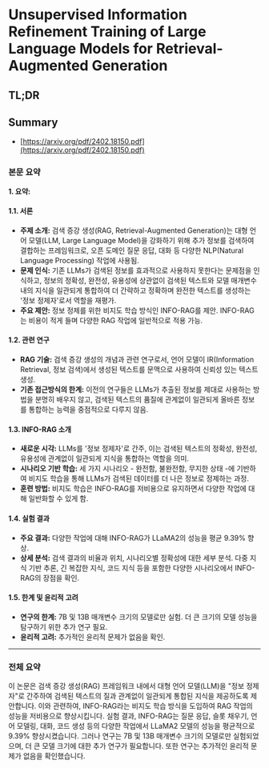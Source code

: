 # Unsupervised Information Refinement Training of Large Language Models for Retrieval-Augmented Generation
## TL;DR
## Summary
- [https://arxiv.org/pdf/2402.18150.pdf](https://arxiv.org/pdf/2402.18150.pdf)

### 본문 요약

**1. 요약:**

#### 1.1. 서론
- **주제 소개:** 검색 증강 생성(RAG, Retrieval-Augmented Generation)는 대형 언어 모델(LLM, Large Language Model)을 강화하기 위해 추가 정보를 검색하여 결합하는 프레임워크로, 오픈 도메인 질문 응답, 대화 등 다양한 NLP(Natural Language Processing) 작업에 사용됨.
- **문제 인식:** 기존 LLMs가 검색된 정보를 효과적으로 사용하지 못한다는 문제점을 인식하고, 정보의 정확성, 완전성, 유용성에 상관없이 검색된 텍스트와 모델 매개변수 내의 지식을 일관되게 통합하여 더 간략하고 정확하며 완전한 텍스트를 생성하는 '정보 정제자'로서 역할을 재평가.
- **주요 제안:** 정보 정제를 위한 비지도 학습 방식인 INFO-RAG를 제안. INFO-RAG는 비용이 적게 들며 다양한 RAG 작업에 일반적으로 적용 가능.

#### 1.2. 관련 연구
- **RAG 기술:** 검색 증강 생성의 개념과 관련 연구로서, 언어 모델이 IR(Information Retrieval, 정보 검색)에서 생성된 텍스트를 문맥으로 사용하여 신뢰성 있는 텍스트 생성.
- **기존 접근방식의 한계:** 이전의 연구들은 LLMs가 추출된 정보를 제대로 사용하는 방법을 분명히 배우지 않고, 검색된 텍스트의 품질에 관계없이 일관되게 올바른 정보를 통합하는 능력을 중점적으로 다루지 않음.

#### 1.3. INFO-RAG 소개
- **새로운 시각:** LLMs를 '정보 정제자'로 간주, 이는 검색된 텍스트의 정확성, 완전성, 유용성에 관계없이 일관되게 지식을 통합하는 역할을 의미.
- **시나리오 기반 학습:** 세 가지 시나리오 - 완전함, 불완전함, 무지한 상태 -에 기반하여 비지도 학습을 통해 LLMs가 검색된 데이터를 더 나은 정보로 정제하는 과정.
- **훈련 방법:** 비지도 학습은 INFO-RAG를 저비용으로 유지하면서 다양한 작업에 대해 일반화할 수 있게 함.

#### 1.4. 실험 결과
- **주요 결과:** 다양한 작업에 대해 INFO-RAG가 LLaMA2의 성능을 평균 9.39% 향상.
- **상세 분석:** 검색 결과의 비율과 위치, 시나리오별 정확성에 대한 세부 분석. 다중 지식 기반 추론, 긴 복잡한 지식, 코드 지식 등을 포함한 다양한 시나리오에서 INFO-RAG의 장점을 확인.

#### 1.5. 한계 및 윤리적 고려
- **연구의 한계:** 7B 및 13B 매개변수 크기의 모델로만 실험. 더 큰 크기의 모델 성능을 탐구하기 위한 추가 연구 필요.
- **윤리적 고려:** 추가적인 윤리적 문제가 없음을 확인.

---

### 전체 요약

이 논문은 검색 증강 생성(RAG) 프레임워크 내에서 대형 언어 모델(LLM)을 "정보 정제자"로 간주하여 검색된 텍스트의 질과 관계없이 일관되게 통합된 지식을 제공하도록 제안합니다. 이와 관련하여, INFO-RAG라는 비지도 학습 방식을 도입하여 RAG 작업의 성능을 저비용으로 향상시킵니다. 실험 결과, INFO-RAG는 질문 응답, 슬롯 채우기, 언어 모델링, 대화, 코드 생성 등의 다양한 작업에서 LLaMA2 모델의 성능을 평균적으로 9.39% 향상시켰습니다. 그러나 연구는 7B 및 13B 매개변수 크기의 모델로만 실험되었으며, 더 큰 모델 크기에 대한 추가 연구가 필요합니다. 또한 연구는 추가적인 윤리적 문제가 없음을 확인했습니다.